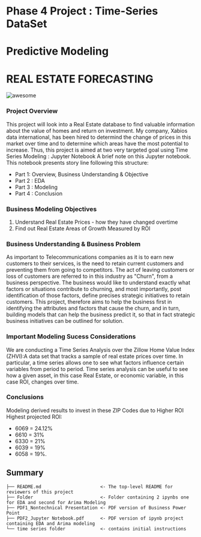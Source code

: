 # Phase 4 Project : Time-Series DataSet
# Predictive Modeling 
# REAL ESTATE FORECASTING

![awesome](https://www.construction21.org/data/sources/users/44110/breno-assis-r3wawu5fi5q-unsplash.jpg)


### Project Overview

This project will look into a Real Estate database to find valuable information about the value of homes and return on investment. My company, Xabios data international, has been hired to determind the change of prices in this market over time and to determine which areas have the most potential to increase. Thus, this project is aimed at two very targeted goal using Time Series Modeling :
Jupyter Notebook A brief note on this Jupyter notebook. This notebook presents story line following this structure:
* Part 1: Overview, Business Understanding & Objective 
* Part 2 : EDA
* Part 3 : Modeling
* Part 4 : Conclusion

### Business Modeling Objectives

1. Understand Real Estate Prices - how they have changed overtime 
2. Find out Real Estate Areas of Growth Measured by ROI


### Business Understanding & Business Problem
As important to Telecommunications companies as it is to earn new customers to their services, is the need to retain current customers and preventing them from going to competitors. The act of leaving customers or loss of customers are referred to in this industry as "Churn", from a business perspective. The business would like to understand exactly what factors or situations contribute to churning, and most importantly, post identification of those factors, define precises strategic initiatives to retain customers. This project, therefore aims to help the business first in identifying the attributes and factors that cause the churn, and in turn, building models that can help the business predict it, so that in fact strategic business initiatives can be outlined for solution.


### Important Modeling Sucess Considerations

We are conducting a Time Series Analysis over the Zillow Home Value Index (ZHVI):A data set that tracks a sample of real estate prices over time. In particular, a time series allows one to see what factors influence certain variables from period to period. Time series analysis can be useful to see how a given asset, in this case Real Estate, or economic variable, in this case ROI, changes over time.

### Conclusions
Modeling derived results to invest in these ZIP Codes due to Higher ROI
Highest projected ROI:
* 6069 = 24.12%
* 6610 = 31%
* 6330 = 21%
* 6039 = 19%
* 6058 = 19%.

## Summary
```
├── README.md                      <- The top-level README for reviewers of this project
├── Folder                         <- Folder containing 2 ipynbs one for EDA and second for Arima Modeling
├── PDF1_Nontechnical Presentation <- PDF version of Business Power Point 
├── PDF2_Jupyter Notebook.pdf      <- PDF version of ipynb project containing EDA and Arima modeling
└── time series folder             <- contains initial instructions
```
